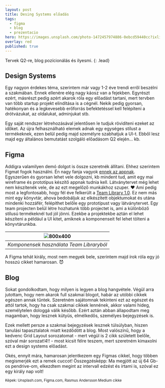 ```yaml
---
layout: post
title: Desing Systems előadás
tags:
  - figma
  - blog
  - prezentacio
hero: https://images.unsplash.com/photo-1472457974886-0ebcd59440cc?ixlib=rb-0.3.5&ixid=eyJhcHBfaWQiOjEyMDd9&s=47a1ac13afe8bc24e32f7807800a0746&auto=format&fit=crop&w=1049&q=80
overlay: red
published: true
---
```

Tervek Q2-re, blog pozícionálás és ilyesmi.
{: .lead}
<!--break-->

## Design Systems
Egy nagyon érdekes téma, szerintem már vagy 1-2 éve trendi erről beszélni a szakmában. Ennek ellenére elég nagy káosz van a fejekben. Egyrészt ezért, másrészt pedig azért akarok róla egy előadást tartani, mert tervben van több startup projekt elindítása is a cégnél. Nekik pedig gyorsan, hatékonyan és a legkevesebb erőforrás befektetéssel kell felépíteni a drótvázukat, az oldalukat, adminjukat stb. 

Egy saját rendszer létrehozásával jelentősen le tudjuk rövidíteni ezeket az időket. Az újra felhasználható elemek adnak egy egységes stílust a termékeknek, ezen belül pedig majd személyre szabhatjuk a UI-t.
Ebből lesz majd egy általános bemutatást szolgáló előadásom Q2 elején...   kb.

## Figma 
Addigra valamilyen demó dolgot is össze szeretnék állítani. Ehhez szerintem Figmat fogok használni. Én nagy fanja vagyok <a href="https://www.figma.com/features" target="_blank">ennek az appnak</a>. Egyszerűen és gyorsan lehet vele dolgozni, kb mindent tud, amit egy mai wireframe és prototípus készítő appnak tudnia kell. Látványtervet még lehet nem készítenék vele, de az ezt megelőző munkákhoz szuper. ❤
Ami pedig most a legfontosabb, hogy fél éve felkerült a <a href="https://blog.figma.com/team-library-1-0-d1427092323a" target="_blank">Team Library 1.0</a>. Ez nem más mint egy könyvtár, ahova bedobáljuk az elkészített objektumokat és utána mindenki hozzáfér, felépíthet belőle egy prototípust vagy látványtervet. Egy team projecten belül létre hozhatunk több projectet is, ami a különböző stílusú termékeknél tud jól jönni. Ezekbe a projektekbe aztán el lehet készíteni a például a UI kitet, amiknek a komponenseit fel lehet tölteni a könyvtárunkba.

| ![800x400](https://cdn-images-1.medium.com/max/1200/1*bu8UQWA3ljIsj-K8WEc0RA.gif "figma components") |
|:--:|
| *<center>Komponensek használata Team Libraryból</center>* |

A Figma tehát király, most nem megyek bele, szerintem majd írok róla egy jó hosszú cikket hamarosan. 😈


## Blog
Sokat gondolkodtam, hogy milyen is legyen a blog hangvétele. Végül arra jutottam, hogy nem akarok full szakmai blogot, habár az utóbbi cikkek egészen annak tűntek. Szeretném sajátomnak tekinteni ezt az egészet és attól tartok, hogy ha csak szakmai cikkek lennének, akkor valami hideg, személytelen dologgá válik később. Ezért aztán abban állapodtam meg magamban, hogy lesznek kütyüs, elmélkedős, személyes bejegyzések is.

Ezek mellett persze a szakmai bejegyzések lesznek túlsúlyban, hiszen tanulási tapasztalatok miatt kezdődött a blog. Most valószínű, hogy a kedvenc Grid Layout sorozatomat - mert végül is 2 cikk született belőle, szóval már sorozat!4!! - most kicsit félre teszem, mert szeretném kimaxolni ezt a design systems  előadást.

Okés, ennyit mára, hamarosan jelentkezem egy Figmas cikkel, hogy többen megismerjék ezt a remek cuccot! 
Összegzésképp: Ma megjött az új 64 Gb-os pendrive-om, elkezdtem megint az intervall edzést és írtami is, szóval ez egy király nap volt!

<sub>Képek: Unsplash.com, Figma.com, Rasmus Andersson Medium cikke</sub>